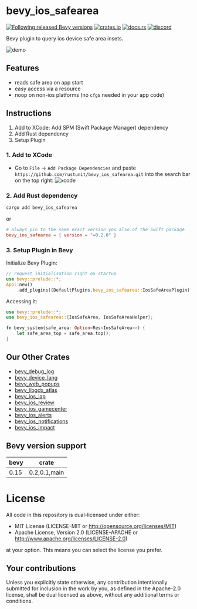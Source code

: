# bevy_ios_safearea

[![Following released Bevy versions](https://img.shields.io/badge/Bevy%20tracking-released%20version-lightblue)](https://bevyengine.org/learn/quick-start/plugin-development/#main-branch-tracking)
[![crates.io](https://img.shields.io/crates/v/bevy_ios_safearea.svg)](https://crates.io/crates/bevy_ios_safearea)
[![docs.rs](https://docs.rs/bevy_ios_safearea/badge.svg)](https://docs.rs/bevy_ios_safearea)
[![discord][sh_discord]][lk_discord]

[sh_discord]: https://img.shields.io/discord/1176858176897953872?label=discord&color=5561E6
[lk_discord]: https://discord.gg/rQNeEnMhus

Bevy plugin to query ios device safe area insets.

![demo](./assets/example.jpg)

## Features

* reads safe area on app start
* easy access via a resource
* noop on non-ios platforms (no `cfg`s needed in your app code)

## Instructions

1. Add to XCode: Add SPM (Swift Package Manager) dependency
2. Add Rust dependency
3. Setup Plugin

### 1. Add to XCode

* Go to `File` -> `Add Package Dependencies` and paste `https://github.com/rustunit/bevy_ios_safearea.git` into the search bar on the top right:
    ![xcode](./assets/xcode-spm.png)

### 2. Add Rust dependency

```sh
cargo add bevy_ios_safearea
``` 

or 

```toml
# always pin to the same exact version you also of the Swift package
bevy_ios_safearea = { version = "=0.2.0" }
```

### 3. Setup Plugin in Bevy

Initialize Bevy Plugin:

```rust
// request initialisation right on startup
use bevy::prelude::*;
App::new()
    .add_plugins((DefaultPlugins,bevy_ios_safearea::IosSafeAreaPlugin));
```

Accessing it:

```rust
use bevy::prelude::*;
use bevy_ios_safearea::{IosSafeArea, IosSafeAreaHelper};

fn bevy_system(safe_area: Option<Res<IosSafeArea>>) {    
    let safe_area_top = safe_area.top();
}
```

## Our Other Crates

- [bevy_debug_log](https://github.com/rustunit/bevy_debug_log)
- [bevy_device_lang](https://github.com/rustunit/bevy_device_lang)
- [bevy_web_popups](https://github.com/rustunit/bevy_web_popups)
- [bevy_libgdx_atlas](https://github.com/rustunit/bevy_libgdx_atlas)
- [bevy_ios_iap](https://github.com/rustunit/bevy_ios_iap)
- [bevy_ios_review](https://github.com/rustunit/bevy_ios_review)
- [bevy_ios_gamecenter](https://github.com/rustunit/bevy_ios_gamecenter)
- [bevy_ios_alerts](https://github.com/rustunit/bevy_ios_alerts)
- [bevy_ios_notifications](https://github.com/rustunit/bevy_ios_notifications)
- [bevy_ios_impact](https://github.com/rustunit/bevy_ios_impact)

## Bevy version support

|bevy|crate|
|----|---|
|0.15|0.2,0.1,main|

# License

All code in this repository is dual-licensed under either:

- MIT License (LICENSE-MIT or <http://opensource.org/licenses/MIT>)
- Apache License, Version 2.0 (LICENSE-APACHE or <http://www.apache.org/licenses/LICENSE-2.0>)

at your option. This means you can select the license you prefer.

## Your contributions

Unless you explicitly state otherwise, any contribution intentionally submitted for inclusion in the work by you, as defined in the Apache-2.0 license, shall be dual licensed as above, without any additional terms or conditions.
